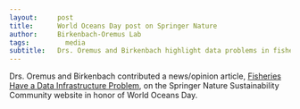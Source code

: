 ```yaml
---
layout:     post
title:      World Oceans Day post on Springer Nature
author:     Birkenbach-Oremus Lab
tags: 		  media
subtitle:   Drs. Oremus and Birkenbach highlight data problems in fisheries
---
```

Drs. Oremus and Birkenbach contributed a news/opinion article, [Fisheries Have a Data Infrastructure Problem](https://bit.ly/2BKch8n), on the Springer Nature Sustainability Community website in honor of World Oceans Day.
